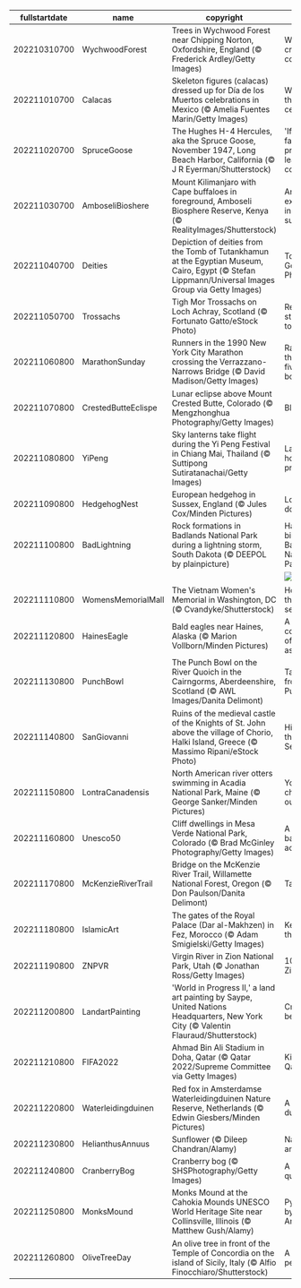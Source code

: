 |fullstartdate|name|copyright|title|image|
|--|--|--|--|--|
202210310700|WychwoodForest|Trees in Wychwood Forest near Chipping Norton, Oxfordshire, England (© Frederick Ardley/Getty Images)|Who's in this creepy copse?|![](/en-US/2022/11/202210310700WychwoodForest.jpg)|
202211010700|Calacas|Skeleton figures (calacas) dressed up for Día de los Muertos celebrations in Mexico (© Amelia Fuentes Marin/Getty Images)|What are they celebrating?|![](/en-US/2022/11/202211010700Calacas.jpg)|
202211020700|SpruceGoose|The Hughes H-4 Hercules, aka the Spruce Goose, November 1947, Long Beach Harbor, California (© J R Eyerman/Shutterstock)|'If it's a failure, I'll probably leave this country'|![](/en-US/2022/11/202211020700SpruceGoose.jpg)|
202211030700|AmboseliBioshere|Mount Kilimanjaro with Cape buffaloes in foreground, Amboseli Biosphere Reserve, Kenya (© RealityImages/Shutterstock)|An experiment in sustainability|![](/en-US/2022/11/202211030700AmboseliBioshere.jpg)|
202211040700|Deities|Depiction of deities from the Tomb of Tutankhamun at the Egyptian Museum, Cairo, Egypt (© Stefan Lippmann/Universal Images Group via Getty Images)|Tomb of the Golden Pharaoh|![](/en-US/2022/11/202211040700Deities.jpg)|
202211050700|Trossachs|Tigh Mor Trossachs on Loch Achray, Scotland (© Fortunato Gatto/eStock Photo)|Reflecting its stylish past today|![](/en-US/2022/11/202211050700Trossachs.jpg)|
202211060800|MarathonSunday|Runners in the 1990 New York City Marathon crossing the Verrazzano-Narrows Bridge (© David Madison/Getty Images)|Racing through the five boroughs|![](/en-US/2022/11/202211060800MarathonSunday.jpg)|
202211070800|CrestedButteEclispe|Lunar eclipse above Mount Crested Butte, Colorado (© Mengzhonghua Photography/Getty Images)|Blood moon|![](/en-US/2022/11/202211070800CrestedButteEclispe.jpg)|
202211080800|YiPeng|Sky lanterns take flight during the Yi Peng Festival in Chiang Mai, Thailand (© Suttipong Sutiratanachai/Getty Images)|Launching hopes and prayers|![](/en-US/2022/11/202211080800YiPeng.jpg)|
202211090800|HedgehogNest|European hedgehog in Sussex, England (© Jules Cox/Minden Pictures)|Look, but don't touch|![](/en-US/2022/11/202211090800HedgehogNest.jpg)|
202211100800|BadLightning|Rock formations in Badlands National Park during a lightning storm, South Dakota (© DEEPOL by plainpicture)|Happy birthday, Badlands National Park|![](/en-US/2022/11/202211100800BadLightning.jpg)|
||||![](/en-US/2022/11/.jpg)|
202211110800|WomensMemorialMall|The Vietnam Women's Memorial in Washington, DC (© Cvandyke/Shutterstock)|Honoring those who served|![](/en-US/2022/11/202211110800WomensMemorialMall.jpg)|
202211120800|HainesEagle|Bald eagles near Haines, Alaska (© Marion Vollborn/Minden Pictures)|A convocation of eagles assembles|![](/en-US/2022/11/202211120800HainesEagle.jpg)|
202211130800|PunchBowl|The Punch Bowl on the River Quoich in the Cairngorms, Aberdeenshire, Scotland (© AWL Images/Danita Delimont)|Take a sip from the Punch Bowl|![](/en-US/2022/11/202211130800PunchBowl.jpg)|
202211140800|SanGiovanni|Ruins of the medieval castle of the Knights of St. John above the village of Chorio, Halki Island, Greece (© Massimo Ripani/eStock Photo)|High above the Aegean Sea|![](/en-US/2022/11/202211140800SanGiovanni.jpg)|
202211150800|LontraCanadensis|North American river otters swimming in Acadia National Park, Maine (© George Sanker/Minden Pictures)|You 'otter' check this out|![](/en-US/2022/11/202211150800LontraCanadensis.jpg)|
202211160800|Unesco50|Cliff dwellings in Mesa Verde National Park, Colorado (© Brad McGinley Photography/Getty Images)|A 50-year balancing act|![](/en-US/2022/11/202211160800Unesco50.jpg)|
202211170800|McKenzieRiverTrail|Bridge on the McKenzie River Trail, Willamette National Forest, Oregon (© Don Paulson/Danita Delimont)|Take a hike!|![](/en-US/2022/11/202211170800McKenzieRiverTrail.jpg)|
202211180800|IslamicArt|The gates of the Royal Palace (Dar al-Makhzen) in Fez, Morocco (© Adam Smigielski/Getty Images)|Keyholes to the kingdom|![](/en-US/2022/11/202211180800IslamicArt.jpg)|
202211190800|ZNPVR|Virgin River in Zion National Park, Utah (© Jonathan Ross/Getty Images)|103 years of Zion|![](/en-US/2022/11/202211190800ZNPVR.jpg)|
202211200800|LandartPainting|'World in Progress II,' a land art painting by Saype, United Nations Headquarters, New York City (© Valentin Flauraud/Shutterstock)|Creating a better world|![](/en-US/2022/11/202211200800LandartPainting.jpg)|
202211210800|FIFA2022|Ahmad Bin Ali Stadium in Doha, Qatar (© Qatar 2022/Supreme Committee via Getty Images)|Kickoff in Qatar|![](/en-US/2022/11/202211210800FIFA2022.jpg)|
202211220800|Waterleidingduinen|Red fox in Amsterdamse Waterleidingduinen Nature Reserve, Netherlands (© Edwin Giesbers/Minden Pictures)|A fox in the dunes|![](/en-US/2022/11/202211220800Waterleidingduinen.jpg)|
202211230800|HelianthusAnnuus|Sunflower (© Dileep Chandran/Alamy)|Nature, art, and...math?|![](/en-US/2022/11/202211230800HelianthusAnnuus.jpg)|
202211240800|CranberryBog|Cranberry bog (© SHSPhotography/Getty Images)|A crimson quagmire|![](/en-US/2022/11/202211240800CranberryBog.jpg)|
202211250800|MonksMound|Monks Mound at the Cahokia Mounds UNESCO World Heritage Site near Collinsville, Illinois (© Matthew Gush/Alamy)|Pyramid built by Native Americans|![](/en-US/2022/11/202211250800MonksMound.jpg)|
202211260800|OliveTreeDay|An olive tree in front of the Temple of Concordia on the island of Sicily, Italy (© Alfio Finocchiaro/Shutterstock)|A symbol of peace|![](/en-US/2022/11/202211260800OliveTreeDay.jpg)|
